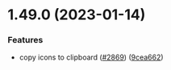 # 1.49.0 (2023-01-14)


### Features

* copy icons to clipboard ([#2869](https://github.com/EddieHubCommunity/LinkFree/issues/2869)) ([9cea662](https://github.com/EddieHubCommunity/LinkFree/commit/9cea66221ec0a4f23ec978ee124f432f2ac1eca9))



